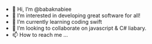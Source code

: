 - 👋 Hi, I’m @babaknabiee
- 👀 I’m interested in developing great software for all!
- 🌱 I’m currently learning coding swift
- 💞️ I’m looking to collaborate on javascript & C# liabary.
- 📫 How to reach me ...

<!---
babaknabiee/babaknabiee is a ✨ special ✨ repository because its `README.md` (this file) appears on your GitHub profile.
You can click the Preview link to take a look at your changes.
--->
